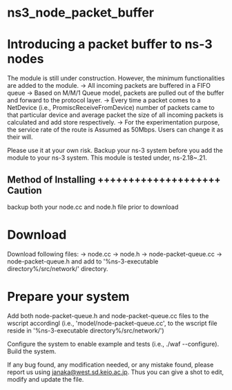 # ns3_node_packet_buffer

Introducing a packet buffer to ns-3 nodes
=========================================

The module is still under construction. However, the minimum functionalities are added to the module.
	-> All incoming packets are buffered in a FIFO queue
	-> Based on M/M/1 Queue model, packets are pulled out of the buffer
		 and forward to the protocol layer.
	-> Every time a packet comes to a NetDevice (i.e., PromiscReceiveFromDevice)
		 number of packets came to that particular device and average packet
		 the size of all incoming packets is calculated and add store respectively.
	-> For the experimentation purpose, the service rate of the route is 
		 Assumed as 50Mbps. Users can change it as their will.

Please use it at your own risk. Backup your ns-3 system before you add the module to your ns-3 system. This module is tested under, ns-2.18~.21.

Method of Installing
++++++++++++++++++++
Caution
-------
backup both your node.cc and node.h file prior to download

Download
========
Download following files:
	-> node.cc
	-> node.h
	-> node-packet-queue.cc
	-> node-packet-queue.h
and add to  '%ns-3-executable directory%/src/network/' directory.

Prepare your system
===================

Add both node-packet-queue.h and node-packet-queue.cc files to the wscript accordingl (i.e., 'model/node-packet-queue.cc', to the wscript file reside in '%ns-3-executable directory%/src/network/')

Configure the system to enable example and tests (i.e., ./waf --configure).
Build the system.

If any bug found, any modification needed, or any mistake found, please report us using janaka@west.sd.keio.ac.jp. Thus you can give a shot to edit, modify and update the file. 
